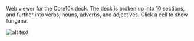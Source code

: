 Web viewer for the Core10k deck.
The deck is broken up into 10 sections, and further into verbs, nouns, adverbs, and adjectives.
Click a cell to show furigana.


![alt text](https://i.imgur.com/S8Oh6P3.png)
